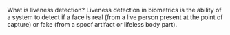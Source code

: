 What is liveness detection? Liveness detection in biometrics is the ability of a system to detect if a face is real (from a live person present at the point of capture) or fake (from a spoof artifact or lifeless body part).
